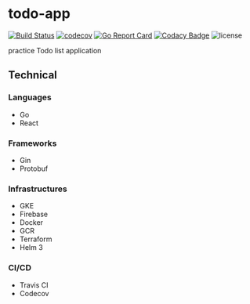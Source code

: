 # todo-app

[![Build Status](https://travis-ci.com/blackhorseya/todo-app.svg?branch=main)](https://travis-ci.com/blackhorseya/todo-app)
[![codecov](https://codecov.io/gh/blackhorseya/todo-app/branch/main/graph/badge.svg?token=SV4V6G6QZJ)](https://codecov.io/gh/blackhorseya/todo-app)
[![Go Report Card](https://goreportcard.com/badge/github.com/blackhorseya/todo-app)](https://goreportcard.com/report/github.com/blackhorseya/todo-app)
[![Codacy Badge](https://app.codacy.com/project/badge/Grade/39294b20d6aa45be9a2aa4c109afde5d)](https://www.codacy.com/gh/blackhorseya/todo-app/dashboard?utm_source=github.com&amp;utm_medium=referral&amp;utm_content=blackhorseya/todo-app&amp;utm_campaign=Badge_Grade)
![license](https://img.shields.io/github/license/blackhorseya/todo-app)

practice Todo list application

## Technical

### Languages

-   Go
-   React

### Frameworks

-   Gin
-   Protobuf

### Infrastructures

-   GKE
-   Firebase
-   Docker
-   GCR
-   Terraform
-   Helm 3

### CI/CD

-   Travis CI
-   Codecov
